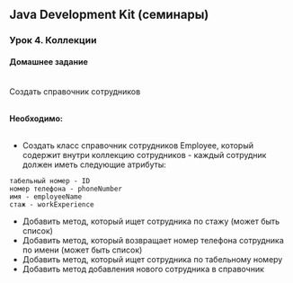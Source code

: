 ## Java Development Kit (семинары)

### Урок 4. Коллекции

#### Домашнее задание<br><br>

Создать справочник сотрудников<br><br>

**Необходимо:**<br><br>

- Создать класс справочник сотрудников Employee, который содержит внутри
коллекцию сотрудников - каждый сотрудник должен иметь следующие атрибуты:
```
табельный номер - ID
номер телефона - phoneNumber
имя - employeeName
стаж - workExperience
```

- Добавить метод, который ищет сотрудника по стажу (может быть список)
- Добавить метод, который возвращает номер телефона сотрудника по имени (может быть список)
- Добавить метод, который ищет сотрудника по табельному номеру
- Добавить метод добавления нового сотрудника в справочник
